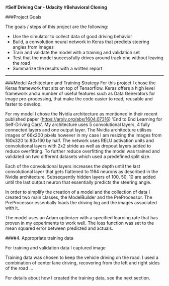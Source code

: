 #**Self Driving Car - Udacity**
#**Behavioral Cloning**

###Project Goals

The goals / steps of this project are the following:

* Use the simulator to collect data of good driving behavior
* Build, a convolution neural network in Keras that predicts steering angles from images
* Train and validate the model with a training and validation set
* Test that the model successfully drives around track one without leaving the road
* Summarize the results with a written report

---

###Model Architecture and Training Strategy
For this project I chose the Keras framework that sits on top of Tensorflow. Keras offers a high level framework and a number of useful features such as Data Generators for image pre-processing, that make the code easier to read, reusable and faster to develop.

For my model I chose the Nvidia architecture as mentioned in their recent published paper (https://arxiv.org/abs/1604.07316) 'End to End Learning for Self-Driving Cars'. My architecture uses 5 convolutional layers, 4 fully connected layers and one output layer. The Nvidia architecture utilises images of 66x200 pixels however in my case I am resizing the images from 160x320 to 80x160 by half. The network uses RELU activation units and convolutional layers with 2x2 stride as well as dropout layers added to reduce overfitting. To further reduce overfitting the model was trained and validated on two different datasets which used a predefined split size.

Each of the convolutional layers increases the depth until the last convolutional layer that gets flattened to 1164 neurons as described in the Nvidia architecture. Subsequently hidden layers of 100, 50, 10 are added until the last output neuron that essentially predicts the steering angle.

In order to simplify the creation of a model and the collection of data I created two main classes, the ModelBuilder and the PreProcessor. The PreProcessor essentially loads the driving log and the images associated with it. 

The model uses an Adam optimizer with a specified learning rate that has proven in my experiments to work well. The loss function was set to the mean squared error between predicted and actuals. 


####4. Appropriate training data

For training and validation data I captured image

Training data was chosen to keep the vehicle driving on the road. I used a combination of center lane driving, recovering from the left and right sides of the road ... 

For details about how I created the training data, see the next section. 